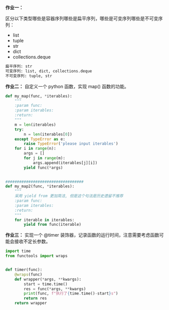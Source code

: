 **作业一：**

区分以下类型哪些是容器序列哪些是扁平序列，哪些是可变序列哪些是不可变序列：

- list
- tuple
- str
- dict
- collections.deque

```tex
扁平序列: str
可变序列: list, dict, collections.deque
不可变序列: tuple, str   
```

**作业二：**
自定义一个 python 函数，实现 map() 函数的功能。

```python
def my_map(func, *iterables):
    """
    :param func:
    :param iterables:
    :return:
    """
    m = len(iterables)
    try:
        n = len(iterables[0])
    except TypeError as e:
        raise TypeError('please input iterables')
    for i in range(n):
        args = []
        for j in range(m):
            args.append(iterables[j][i])
        yield func(*args)

        
##################################   
def my_map2(func, *iterables):
    """
	采用 yield from 更加简洁, 但是这个句法是历史遗留不推荐
    :param func:
    :param iterables:
    :return:
    """
    for iterable in iterables:
        yield from func(iterable)     
```

**作业三：**
实现一个 @timer 装饰器，记录函数的运行时间，注意需要考虑函数可能会接收不定长参数。

```python
import time
from functools import wraps


def timer(func):
    @wraps(func)
    def wrapper(*args, **kwargs):
        start = time.time()
        res = func(*args, **kwargs)
        print(func, f"执行了{time.time()-start}s")
        return res
    return wrapper

```